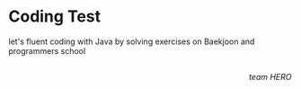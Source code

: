 # Coding Test
let's fluent coding with Java by solving exercises on Baekjoon and programmers school
##
*<div dir="rtl">team HERO</div>*
